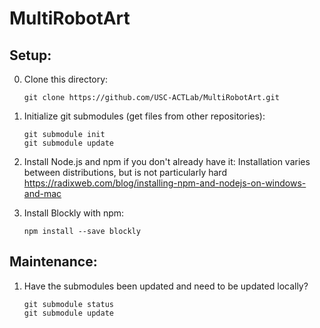 # MultiRobotArt

## Setup:
0. Clone this directory:
    ```
    git clone https://github.com/USC-ACTLab/MultiRobotArt.git
    ```
1. Initialize git submodules (get files from other repositories):
    ```
    git submodule init
    git submodule update
    ```
2. Install Node.js and npm if you don't already have it:
    Installation varies between distributions, but is not particularly hard
    <https://radixweb.com/blog/installing-npm-and-nodejs-on-windows-and-mac>

3. Install Blockly with npm:
    ```
    npm install --save blockly
    ```

## Maintenance:
1. Have the submodules been updated and need to be updated locally?
    ```
    git submodule status
    git submodule update
    ```
